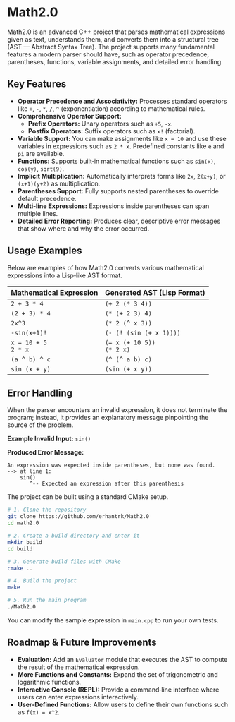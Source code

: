 # Math2.0

Math2.0 is an advanced C++ project that parses mathematical expressions given as text, understands them, and converts them into a structural tree (AST — Abstract Syntax Tree). The project supports many fundamental features a modern parser should have, such as operator precedence, parentheses, functions, variable assignments, and detailed error handling.

## Key Features

- **Operator Precedence and Associativity:** Processes standard operators like `+`, `-`, `*`, `/`, `^` (exponentiation) according to mathematical rules.
- **Comprehensive Operator Support:**
    - **Prefix Operators:** Unary operators such as `+5`, `-x`.
    - **Postfix Operators:** Suffix operators such as `x!` (factorial).
- **Variable Support:** You can make assignments like `x = 10` and use these variables in expressions such as `2 * x`. Predefined constants like `e` and `pi` are available.
- **Functions:** Supports built‑in mathematical functions such as `sin(x)`, `cos(y)`, `sqrt(9)`.
- **Implicit Multiplication:** Automatically interprets forms like `2x`, `2(x+y)`, or `(x+1)(y+2)` as multiplication.
- **Parentheses Support:** Fully supports nested parentheses to override default precedence.
- **Multi‑line Expressions:** Expressions inside parentheses can span multiple lines.
- **Detailed Error Reporting:** Produces clear, descriptive error messages that show where and why the error occurred.

## Usage Examples

Below are examples of how Math2.0 converts various mathematical expressions into a Lisp‑like AST format.

| Mathematical Expression   | Generated AST (Lisp Format)     |
|---------------------------|---------------------------------|
| `2 + 3 * 4`               | `(+ 2 (* 3 4))`                 |
| `(2 + 3) * 4`             | `(* (+ 2 3) 4)`                 |
| `2x^3`                    | `(* 2 (^ x 3))`                 |
| `-sin(x+1)!`              | `(- (! (sin (+ x 1))))`         |
| `x = 10 + 5` <br> `2 * x` | `(= x (+ 10 5))` <br> `(* 2 x)` |
| `(a ^ b) ^ c`             | `(^ (^ a b) c)`                 |
| `sin (x + y)`             | `(sin (+ x y))`                 |

## Error Handling

When the parser encounters an invalid expression, it does not terminate the program; instead, it provides an explanatory message pinpointing the source of the problem.

**Example Invalid Input:** `sin()`

**Produced Error Message:**
```
An expression was expected inside parentheses, but none was found.
--> at line 1:
    sin()
       ^-- Expected an expression after this parenthesis
```

The project can be built using a standard CMake setup.

```bash
# 1. Clone the repository
git clone https://github.com/erhantrk/Math2.0
cd math2.0

# 2. Create a build directory and enter it
mkdir build
cd build

# 3. Generate build files with CMake
cmake ..

# 4. Build the project
make

# 5. Run the main program
./Math2.0
```

You can modify the sample expression in `main.cpp` to run your own tests.

## Roadmap & Future Improvements

- **Evaluation:** Add an `Evaluator` module that executes the AST to compute the result of the mathematical expression.
- **More Functions and Constants:** Expand the set of trigonometric and logarithmic functions.
- **Interactive Console (REPL):** Provide a command‑line interface where users can enter expressions interactively.
- **User‑Defined Functions:** Allow users to define their own functions such as `f(x) = x^2`.
